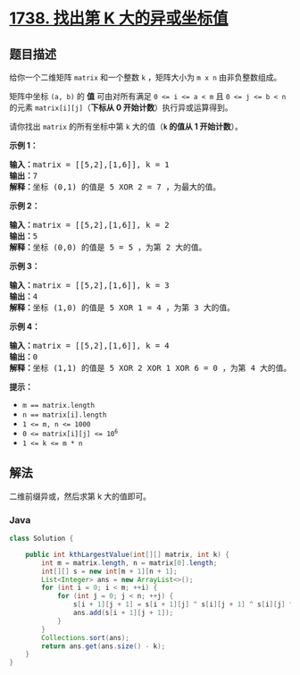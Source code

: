 # [1738. 找出第 K 大的异或坐标值](https://leetcode.cn/problems/find-kth-largest-xor-coordinate-value)

## 题目描述

<p>给你一个二维矩阵 <code>matrix</code> 和一个整数 <code>k</code> ，矩阵大小为 <code>m x n</code> 由非负整数组成。</p>

<p>矩阵中坐标 <code>(a, b)</code> 的 <strong>值</strong> 可由对所有满足 <code>0 &lt;= i &lt;= a &lt; m</code> 且 <code>0 &lt;= j &lt;= b &lt; n</code> 的元素 <code>matrix[i][j]</code>（<strong>下标从 0 开始计数</strong>）执行异或运算得到。</p>

<p>请你找出 <code>matrix</code> 的所有坐标中第 <code>k</code> 大的值（<strong><code>k</code> 的值从 1 开始计数</strong>）。</p>



<p><strong>示例 1：</strong></p>

<pre><strong>输入：</strong>matrix = [[5,2],[1,6]], k = 1
<strong>输出：</strong>7
<strong>解释：</strong>坐标 (0,1) 的值是 5 XOR 2 = 7 ，为最大的值。</pre>

<p><strong>示例 2：</strong></p>

<pre><strong>输入：</strong>matrix = [[5,2],[1,6]], k = 2
<strong>输出：</strong>5
<strong>解释：</strong>坐标 (0,0) 的值是 5 = 5 ，为第 2 大的值。</pre>

<p><strong>示例 3：</strong></p>

<pre><strong>输入：</strong>matrix = [[5,2],[1,6]], k = 3
<strong>输出：</strong>4
<strong>解释：</strong>坐标 (1,0) 的值是 5 XOR 1 = 4 ，为第 3 大的值。</pre>

<p><strong>示例 4：</strong></p>

<pre><strong>输入：</strong>matrix = [[5,2],[1,6]], k = 4
<strong>输出：</strong>0
<strong>解释：</strong>坐标 (1,1) 的值是 5 XOR 2 XOR 1 XOR 6 = 0 ，为第 4 大的值。</pre>



<p><strong>提示：</strong></p>

<ul>
	<li><code>m == matrix.length</code></li>
	<li><code>n == matrix[i].length</code></li>
	<li><code>1 &lt;= m, n &lt;= 1000</code></li>
	<li><code>0 &lt;= matrix[i][j] &lt;= 10<sup>6</sup></code></li>
	<li><code>1 &lt;= k &lt;= m * n</code></li>
</ul>

## 解法

二维前缀异或，然后求第 k 大的值即可。

### **Java**

```java
class Solution {

    public int kthLargestValue(int[][] matrix, int k) {
        int m = matrix.length, n = matrix[0].length;
        int[][] s = new int[m + 1][n + 1];
        List<Integer> ans = new ArrayList<>();
        for (int i = 0; i < m; ++i) {
            for (int j = 0; j < n; ++j) {
                s[i + 1][j + 1] = s[i + 1][j] ^ s[i][j + 1] ^ s[i][j] ^ matrix[i][j];
                ans.add(s[i + 1][j + 1]);
            }
        }
        Collections.sort(ans);
        return ans.get(ans.size() - k);
    }
}
```
